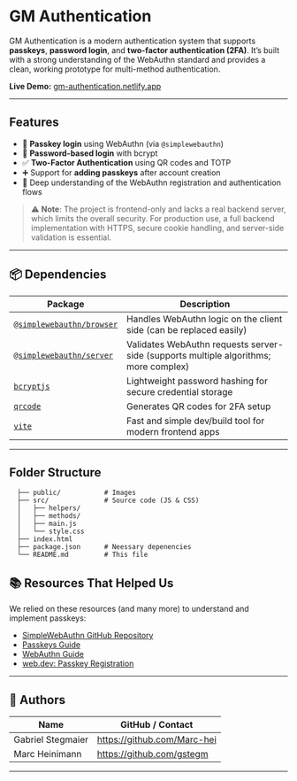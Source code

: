 # GM Authentication

GM Authentication is a modern authentication system that supports **passkeys**, **password login**, and **two-factor authentication (2FA)**. It’s built with a strong understanding of the WebAuthn standard and provides a clean, working prototype for multi-method authentication.

**Live Demo:** [gm-authentication.netlify.app](https://gm-authentication.netlify.app)

---

## Features

- 🔐 **Passkey login** using WebAuthn (via `@simplewebauthn`)
- 🔑 **Password-based login** with bcrypt
- ✅ **Two-Factor Authentication** using QR codes and TOTP
- ➕ Support for **adding passkeys** after account creation
- 🧠 Deep understanding of the WebAuthn registration and authentication flows

> ⚠️ **Note**: The project is frontend-only and lacks a real backend server, which limits the overall security. For production use, a full backend implementation with HTTPS, secure cookie handling, and server-side validation is essential.

---

## 📦 Dependencies

| Package | Description |
|--------|-------------|
| [`@simplewebauthn/browser`](https://www.npmjs.com/package/@simplewebauthn/browser) | Handles WebAuthn logic on the client side (can be replaced easily) |
| [`@simplewebauthn/server`](https://www.npmjs.com/package/@simplewebauthn/server) | Validates WebAuthn requests server-side (supports multiple algorithms; more complex) |
| [`bcryptjs`](https://www.npmjs.com/package/bcryptjs) | Lightweight password hashing for secure credential storage |
| [`qrcode`](https://www.npmjs.com/package/qrcode) | Generates QR codes for 2FA setup |
| [`vite`](https://www.npmjs.com/package/vite) | Fast and simple dev/build tool for modern frontend apps |

---

## Folder Structure
```
  ├── public/           # Images
  ├── src/              # Source code (JS & CSS)
  │   ├── helpers/
  │   ├── methods/
  │   ├── main.js
  │   └── style.css
  ├── index.html        
  ├── package.json      # Neessary depenencies        
  └── README.md         # This file
```


## 📚 Resources That Helped Us

We relied on these resources (and many more) to understand and implement passkeys:

- [SimpleWebAuthn GitHub Repository](https://github.com/MasterKale/SimpleWebAuthn/blob/master/packages/)
- [Passkeys Guide](https://www.passkeys.com/guide)
- [WebAuthn Guide](https://webauthn.guide/)
- [web.dev: Passkey Registration](https://web.dev/articles/passkey-registration)

---

## 👥 Authors

| Name               | GitHub / Contact            |
|--------------------|-----------------------------|
| Gabriel Stegmaier  | https://github.com/Marc-hei |
| Marc Heinimann     | https://github.com/gstegm   |

---

